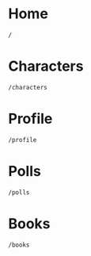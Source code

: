 # Home
`/`

# Characters
`/characters`


# Profile
`/profile`



# Polls
`/polls`



# Books
`/books`
